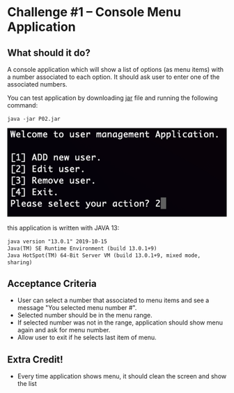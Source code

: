 # Challenge #1 – Console Menu Application
## What should it do?
A console application which will show a list of options (as menu items) with a number associated to each option.
It should ask user to enter one of the associated numbers.

You can test application by downloading [jar](./assets/P02.jar) file and running the following command:
```
java -jar P02.jar
```
![Menu](./assets/cli.png)

this application is written with JAVA 13:
```
java version "13.0.1" 2019-10-15
Java(TM) SE Runtime Environment (build 13.0.1+9)
Java HotSpot(TM) 64-Bit Server VM (build 13.0.1+9, mixed mode, sharing)
```

## Acceptance Criteria
- User can select a number that associated to menu items and see a message "You selected menu number #".
- Selected number should be in the menu range.
- If selected number was not in the range, application should show menu again and ask for menu number.
- Allow user to exit if he selects last item of menu.

## Extra Credit!
- Every time application shows menu, it should clean the screen and show the list 
